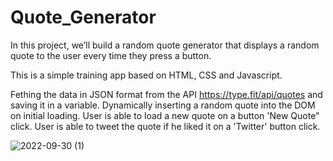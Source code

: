 # Quote_Generator
In this project, we’ll build a random quote generator that displays a random quote to the user every time they press a button.

This is a simple training app based on HTML, CSS and Javascript.

Fething the data in JSON format from the API https://type.fit/api/quotes and saving it in a variable.
Dynamically inserting a random quote into the DOM on initial loading.
User is able to load a new quote on a button 'New Quote" click.
User is able to tweet the quote if he liked it on a 'Twitter' button click.

![2022-09-30 (1)](https://user-images.githubusercontent.com/108679567/193216170-5285242c-11ad-4d32-9022-3b781d328a14.png)
